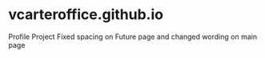 # vcarteroffice.github.io
Profile Project
Fixed spacing on Future page and changed wording on main page

